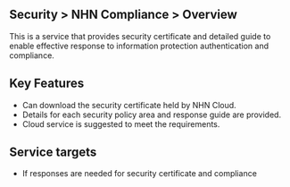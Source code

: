 ## Security > NHN Compliance > Overview

This is a service that provides security certificate and detailed guide to enable effective response to information protection authentication and compliance.

## Key Features

* Can download the security certificate held by NHN Cloud.
* Details for each security policy area and response guide are provided.
* Cloud service is suggested to meet the requirements.

## Service targets

* If responses are needed for security certificate and compliance
